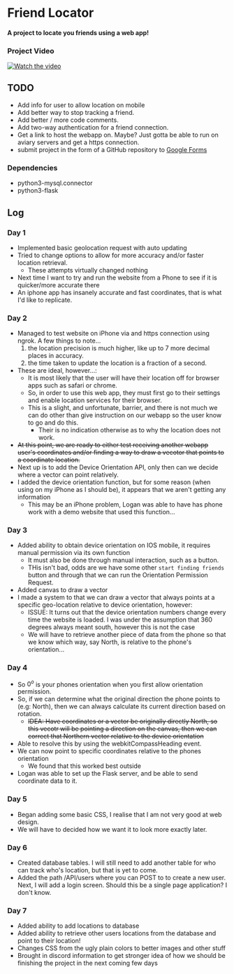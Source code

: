 # Friend Locator 

#### A project to locate you friends using a web app! 

### Project Video 

[![Watch the video](https://img.youtube.com/vi/WxWmKGfQXFY/maxresdefault.jpg)](https://youtu.be/WxWmKGfQXFY)


## TODO 

- Add info for user to allow location on mobile
- Add better way to stop tracking a friend.
- Add better / more code comments.
- Add two-way authentication for a friend connection.
- Get a link to host the webapp on. Maybe? Just gotta be able to run on aviary servers and get a https connection.
- submit project in the form of a GitHub repository to [Google Forms](https://bit.ly/CUSECProjectSubmission)

### Dependencies
- python3-mysql.connector
- python3-flask

## Log

### Day 1 

- Implemented basic geolocation request with auto updating 
- Tried to change options to allow for more accuracy and/or faster location retrieval.
    - These attempts virtually changed nothing
- Next time I want to try and run the website from a Phone to see if it is quicker/more accurate there
- An iphone app has insanely accurate and fast coordinates, that is what I'd like to replicate.

### Day 2

- Managed to test website on iPhone via and https connection using ngrok. A few things to note...
    1. the location precision is much higher, like up to 7 more decimal places in accuracy.
    2. the time taken to update the location is a fraction of a second.
- These are ideal, however...:
    - It is most likely that the user will have their location off for browser apps such as safari or chrome. 
    - So, in order to use this web app, they must first go to their settings and enable location services for their browser.
    - This is a slight, and unfortunate, barrier, and there is not much we can do other than give instruction on our webapp so the user know to go and do this.
        - Their is no indication otherwise as to why the location does not work.
- ~~At this point, we are ready to either test receiving another webapp user's coordinates and/or finding a way to draw a vecotor that points to a coordinate location.~~
- Next up is to add the Device Orientation API, only then can we decide where a vector can point relatively.
- I added the device orientation function, but for some reason (when using on my iPhone as I should be), it appears that we aren't getting any information
    - This may be an iPhone problem, Logan was able to have has phone work with a demo website that used this function...

### Day 3 
- Added ability to obtain device orientation on IOS mobile, it requires manual permission via its own function
    - It must also be done through manual interaction, such as a button.
    - THis isn't bad, odds are we have some other `start finding friends` button and through that we can run the Orientation Permission Request.
- Added canvas to draw a vector 
- I made a system to that we can draw a vector that always points at a specific geo-location relative to device orientation, however:
    - ISSUE: It turns out that the device orientation numbers change every time the website is loaded. I was under the assumption that 360 degrees always meant south, however this is not the case
    - We will have to retrieve another piece of data from the phone so that we know which way, say North, is relative to the phone's orientation...

### Day 4 
- So $0^o$ is your phones orientation when you first allow orientation permission. 
- So, if we can determine what the original direction the phone points to (e.g: North), then we can always calculate its current direction based on rotation.
    - ~~IDEA: Have coordinates or a vector be originally directly North, so this vecotr will be pointing a direction on the canvas, then we can correct that Northern vector relative to the device orientation~~
- Able to resolve this by using the webkitCompassHeading event.
- We can now point to specific coordinates relative to the phones orientation 
    - We found that this worked best outside
- Logan was able to set up the Flask server, and be able to send coordinate data to it.

### Day 5 
- Began adding some basic CSS, I realise that I am not very good at web design. 
- We will have to decided how we want it to look more exactly later. 

### Day 6
- Created database tables. I will still need to add another table for who can track who's location, but that is yet to come.  
- Added the path /API/users where you can POST to to create a new user. Next, I will add a login screen. Should this be a single page application? I don't know.

### Day 7
- Added ability to add locations to database
- Added ability to retrieve other users locations from the database and point to their location!
- Changes CSS from the ugly plain colors to better images and other stuff 
- Brought in discord information to get stronger idea of how we should be finishing the project in the next coming few days
